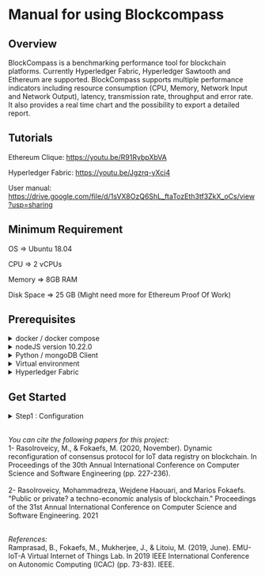 

<a name="top"></a>

# Manual for using Blockcompass 

## Overview

BlockCompass is a benchmarking performance tool for blockchain platforms. Currently Hyperledger Fabric, Hyperledger Sawtooth and Ethereum are supported.  BlockCompass supports multiple performance indicators including resource consumption (CPU, Memory, Network Input and Network Output), latency, transmission rate, throughput and error rate. It also provides a real time chart and the possibility to export a detailed report. 

## Tutorials
Ethereum Clique: https://youtu.be/R91RybpXbVA

Hyperledger Fabric: https://youtu.be/Jgzrq-yXcj4

User manual: https://drive.google.com/file/d/1sVX8OzQ6ShL_ftaTozEth3tf3ZkX_oCs/view?usp=sharing

## Minimum Requirement

OS  => Ubuntu 18.04

CPU  => 2 vCPUs

Memory  => 8GB RAM

Disk Space  => 25 GB (Might need more for Ethereum Proof Of Work)



## Prerequisites

<details><summary>docker / docker compose</summary>


1. install docker either from the officiel documentation https://docs.docker.com/engine/install/ubuntu/, or following the next steps
  
  1.1 Manual installation 
```
sudo apt update 
sudo apt install apt-transport-https ca-certificates 
curl software-properties-common
curl -fsSL https://download.docker.com/linux/ubuntu/gpg | sudo apt-key add -
sudo add-apt-repository "deb [arch=amd64] https://download.docker.com/linux/ubuntu bionic stable"
sudo apt update
sudo apt install docker-ce  
```
1.2 Run docker without sudo  

  

```
sudo usermod -aG docker ${USER}
su - ${USER}

```
2.  install docker compose either from the officiel documentation https://docs.docker.com/compose/install/, or following the next steps

```
sudo curl -L https://github.com/docker/compose/releases/download/1.21.2/docker-compose-`uname -s`-`uname -m` -o /usr/local/bin/docker-compose
sudo chmod +x /usr/local/bin/docker-compose
```


</details>




<details><summary>nodeJS version 10.22.0</summary>


1. Install nodeJS version 10.22.0
  
  1.1 Manual installation 
```
 cd ~
curl -sL https://deb.nodesource.com/setup_10.x -o nodesource_setup.sh
sudo bash nodesource_setup.sh
sudo apt install nodejs
sudo apt install build-essential
```



</details>

<details><summary>Python / mongoDB Client</summary>


1. Python is by default installed in ubuntu 18.04 distribution, to update python run the following commands:
  

```
sudo apt update
sudo apt -y upgrade
```

  2.  Install Additional Tools
  
```
sudo apt install -y python3-pip
sudo apt install libssl-dev libffi-dev python3-dev 
sudo apt install -y python3-venv
```

  3.  Install mongoDB Client
```
sudo apt install mongodb-clients

```
  
</details>


<details><summary> Virtual environment </summary>


1. Clone repository
  

```
git clone https://github.com/polytechnique-ease/blockcompass
```

  2.  Set virtual environment and install requirement
  
```
cd blockcompass
python3 -m venv env
source env/bin/activate
pip install -r requirements.txt
```

  3.  Install mongoDB Client
```
sudo apt install mongodb-clients

```
  
</details>



</details>

<details><summary>Hyperledger Fabric</summary>


1.  Download binaries and pull docker images for Fabric v2.2


```

   curl -sSL https://bit.ly/2ysbOFE | bash -s -- 2.2.2 1.4.9

```

  2.   Using bash_profile to add Hyperledger Fabric bin permanently to the PATH environment variable

  
```
sudo nano ~/.profile
  
## At the end of the file, add this line:
export PATH=<path to fabric-sample location>/bin:$PATH
  
source ~/.profile

```

  3.  Install Golang 1.17
```
cd ~
curl -O https://dl.google.com/go/go1.17.linux-amd64.tar.gz
tar xvf go1.17.linux-amd64.tar.gz
sudo chown -R root:root ./go
sudo mv go /usr/local
sudo nano ~/.profile
  
## At the end of the file, add this line:
export PATH=$PATH:/usr/local/go/bin
  
source ~/.profile


```

 4. Set ABRIC_CFG_PATH variable: 
```
sudo nano ~/.profile
  
## At the end of the file, add this line:
export FABRIC_CFG_PATH=<Absolute PATH to iot-docker-mongoDB folder>/networks/fabric-v2.2/config

source ~/.profile


```
  
</details>
  
  
 ## Get Started
  
  
  <details><summary>Step1 : Configuration</summary>


1.  ReplicaSet
  
  1.1  In the configuration/blockchain.yaml file, change the IP address in replicaSet field by your local IP address. 

    replicaSet:
 -  'IP:27011'
 -  'IP:27012'
 -  'IP:27013'
    
```
chmod +x replicaset.sh
```

1.2 In the replicaset.sh file, change the IP address by your IP address. 


2. Network Configuration:

2.1  In the configuration/blockchain.yaml file set the target Blockchain in Blockchain.type field, allowed values are: ethereum-clique, ethereum-pow, sawtooth-pbft, sawtooth-raft, sawtooth-poet and fabric.
    
    

<details><summary> 2.2 Ethereum Configuration </summary>


  
</details>

</details>

  

<br> *You can cite the following papers for this project:*
<br> 1- Rasolroveicy, M., & Fokaefs, M. (2020, November). Dynamic reconfiguration of consensus protocol for IoT data registry on blockchain. In Proceedings of the 30th Annual International Conference on Computer Science and Software Engineering (pp. 227-236). <br>
<br> 2- Rasolroveicy, Mohammadreza, Wejdene Haouari, and Marios Fokaefs. "Public or private? a techno-economic analysis of blockchain." Proceedings of the 31st Annual International Conference on Computer Science and Software Engineering. 2021

<br>*References:*
<br>Ramprasad, B., Fokaefs, M., Mukherjee, J., & Litoiu, M. (2019, June). EMU-IoT-A Virtual Internet of Things Lab. In 2019 IEEE International Conference on Autonomic Computing (ICAC) (pp. 73-83). IEEE.
